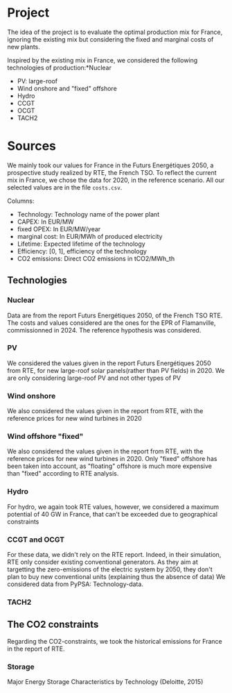 # Project

The idea of the project is to evaluate the optimal production mix for France, ignoring the existing mix but considering the fixed and marginal costs of new plants. 

Inspired by the existing mix in France, we considered the following technologies of production:*Nuclear
- PV: large-roof
- Wind onshore and "fixed" offshore
- Hydro
- CCGT
- OCGT
- TACH2

# Sources
We mainly took our values for France in the Futurs Energétiques 2050, a prospective study realized by RTE, the French TSO. To reflect the current mix in France, we chose the data for 2020, in the reference scenario. All our selected values are in the file `costs.csv`. 

Columns:
- Technology: Technology name of the power plant
- CAPEX: In EUR/MW
- fixed OPEX: In EUR/MW/year
- marginal cost: In EUR/MWh of produced electricity
- Lifetime: Expected lifetime of the technology
- Efficiency: [0, 1], efficiency of the technology 
- CO2 emissions: Direct CO2 emissions in tCO2/MWh_th

## Technologies
### Nuclear
Data are from the report Futurs Energétiques 2050, of the French TSO RTE. The costs and values considered are the ones for the EPR of Flamanville, commissionned in 2024. The reference hypothesis was considered.

### PV
We considered the values given in the report Futurs Energétiques 2050 from RTE, for new large-roof solar panels(rather than PV fields) in 2020. We are only considering large-roof PV and not other types of PV

### Wind onshore
We also considered the values given in the report from RTE, with the reference prices for new wind turbines in 2020

### Wind offshore "fixed"
We also considered the values given in the report from RTE, with the reference prices for new wind turbines in 2020. Only "fixed" offshore has been taken into account, as "floating" offshore is much more expensive than "fixed" according to RTE analysis.

### Hydro
For hydro, we again took RTE values, however, we considered a maximum potential of 40 GW in France, that can't be exceeded due to geographical constraints 

### CCGT and OCGT
For these data, we didn't  rely on the RTE report. Indeed, in their simulation, RTE only consider existing conventional generators. As they aim at targetting the zero-emissions of the electric system by 2050, they don't plan to buy new conventional units (explaining thus the absence of data)
We considered data from PyPSA: Technology-data.

### TACH2

## The CO2 constraints
Regarding the CO2-constraints, we took the historical emissions for France in the report of RTE.

### Storage
Major Energy Storage Characteristics by Technology
(Deloitte, 2015)


